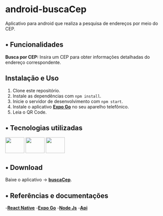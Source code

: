 # android-buscaCep
Aplicativo para android que realiza a pesquisa de endereços por meio do CEP.

## • Funcionalidades

**Busca por CEP:** Insira um CEP para obter informações detalhadas do endereço correspondente.

## Instalação e Uso

1. Clone este repositório.
2. Instale as dependências com `npm install`.
3. Inicie o servidor de desenvolvimento com `npm start`.
4. Instale o aplicativo **[Expo Go](https://play.google.com/store/search?q=expo%20go&c=apps)** no seu aparelho telefônico.
5. Leia o QR Code. 

## • Tecnologias utilizadas

<div style="display: inline_block">
<img src="https://cdn.jsdelivr.net/gh/devicons/devicon@latest/icons/react/react-original-wordmark.svg" height="50" width="60" />
<img src="https://www.svgrepo.com/show/341805/expo.svg" height="50" width="60" style="border-radius: '5'"/>
<img src="https://cdn.jsdelivr.net/gh/devicons/devicon@latest/icons/nodejs/nodejs-original-wordmark.svg" height="50" width="60"/>
</div>


## • Download

Baixe o aplicativo -> **[buscaCep](https://expo.dev//accounts/luizoass/projects/buscaCep/builds/e896aad1-339e-4b4d-887f-d8b3c8a3bc30)**.

## • Referências e documentações

-**[React Native](https://reactnative.dev/docs/getting-started)**
-**[Expo Go](https://docs.expo.dev/)**
-**[Node Js](https://nodejs.org/docs/latest/api/)**
-**[Api](https://viacep.com.br/)**
